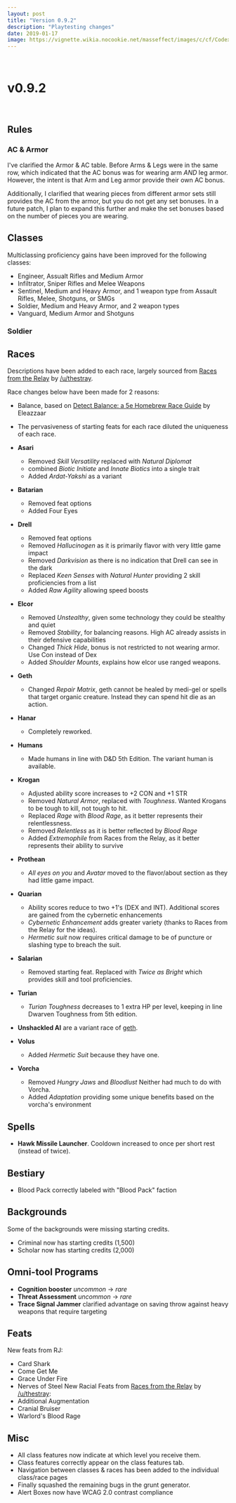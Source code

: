 ```yaml
---
layout: post
title: "Version 0.9.2"
description: "Playtesting changes"
date: 2019-01-17
image: https://vignette.wikia.nocookie.net/masseffect/images/c/cf/Codex_ME_-_FTL_Drive.png/revision/latest?cb=20140820095603&format=original
---
```


<br>

# v0.9.2  

<br>

## Rules

### AC & Armor
I've clarified the Armor & AC table. Before Arms & Legs were in the same row, which indicated that the AC bonus was for wearing arm _AND_ leg armor.
However, the intent is that Arm and Leg armor provide their own AC bonus. 

Additionally, I clarified that wearing pieces from different armor sets still provides the AC from the armor, but you do not get any set bonuses.
In a future patch, I plan to expand this further and make the set bonuses based on the number of pieces you are wearing. 

## Classes
Multiclassing proficiency gains have been improved for the following classes:
- Engineer, Assualt Rifles and Medium Armor
- Infiltrator, Sniper Rifles and Melee Weapons
- Sentinel, Medium and Heavy Armor, and 1 weapon type from Assault Rifles, Melee, Shotguns, or SMGs
- Soldier, Medium and Heavy Armor, and 2 weapon types
- Vanguard, Medium Armor and Shotguns

### Soldier

## Races

Descriptions have been added to each race, largely sourced from [Races from the Relay](https://www.gmbinder.com/share/-L7HA1pIhxcx3bVb8vqf) by [/u/thestray](https://www.reddit.com/user/thestray).

Race changes below have been made for 2 reasons:
- Balance, based on [Detect Balance: a 5e Homebrew Race Guide](https://docs.google.com/spreadsheets/d/1vq1kz6PRAbw5LHy6amH-bNb4OuB8DBXL1RsZROt03Sc/edit#gid=0) by Eleazzaar
- The pervasiveness of starting feats for each race diluted the uniqueness of each race.

- __Asari__
  - Removed _Skill Versatility_ replaced with _Natural Diplomat_
  - combined _Biotic Initiate_ and _Innate Biotics_ into a single trait
  - Added _Ardat-Yakshi_ as a variant

- __Batarian__
  - Removed feat options
  - Added Four Eyes 
  
- __Drell__
  - Removed feat options
  - Removed _Hallucinogen_ as it is primarily flavor with very little game impact
  - Removed _Darkvision_ as there is no indication that Drell can see in the dark
  - Replaced _Keen Senses_ with _Natural Hunter_ providing 2 skill proficiencies from a list
  - Added _Raw Agility_ allowing speed boosts 
  
- __Elcor__
  - Removed _Unstealthy_, given some technology they could be stealthy and quiet
  - Removed _Stability_, for balancing reasons. High AC already assists in their defensive capabilities
  - Changed _Thick Hide_, bonus is not restricted to not wearing armor. Use Con instead of Dex
  - Added _Shoulder Mounts_, explains how elcor use ranged weapons.
  
- __Geth__
  - Changed _Repair Matrix_, geth cannot be healed by medi-gel or spells that target organic creature. Instead they can spend
    hit die as an action. 
  
- __Hanar__
  - Completely reworked.
  
- __Humans__
  - Made humans in line with D&D 5th Edition. The variant human is available.
  
- __Krogan__
  - Adjusted ability score increases to +2 CON and +1 STR
  - Removed _Natural Armor_, replaced with _Toughness_. Wanted Krogans to be tough to kill, not tough to hit.
  - Replaced _Rage_ with _Blood Rage_, as it better represents their relentlessness.
  - Removed _Relentless_ as it is better reflected by _Blood Rage_
  - Added _Extremophile_ from Races from the Relay, as it better represents their ability to survive
  
- __Prothean__
  - _All eyes on you_ and _Avatar_ moved to the flavor/about section as they had little game impact.
  
- __Quarian__
  - Ability scores reduce to two +1's (DEX and INT). Additional scores are gained from the cybernetic enhancements
  - _Cybernetic Enhancement_ adds greater variety (thanks to Races from the Relay for the ideas).
  - _Hermetic suit_ now requires critical damage to be of puncture or slashing type to breach the suit.
  
- __Salarian__
  - Removed starting feat. Replaced with _Twice as Bright_ which provides skill and tool proficiencies.

- __Turian__
  - _Turian Toughness_ decreases to 1 extra HP per level, keeping in line Dwarven Toughness from 5th edition.
  
- __Unshackled AI__ are a variant race of [geth](/phb/races/geth).

- __Volus__
  - Added _Hermetic Suit_ because they have one.
  
- __Vorcha__
  - Removed _Hungry Jaws_ and _Bloodlust_ Neither had much to do with Vorcha.
  - Added _Adaptation_ providing some unique benefits based on the vorcha's environment

## Spells
- __Hawk Missile Launcher__. Cooldown increased to once per short rest (instead of twice).

## Bestiary

- Blood Pack correctly labeled with "Blood Pack" faction

## Backgrounds
Some of the backgrounds were missing starting credits.
- Criminal now has starting credits (1,500)
- Scholar now has starting credits (2,000)

## Omni-tool Programs
- __Cognition booster__ _uncommon_ -> _rare_
- __Threat Assessment__ _uncommon_ -> _rare_
- __Trace Signal Jammer__ clarified advantage on saving throw against heavy weapons that require targeting

## Feats
New feats from RJ:
- Card Shark
- Come Get Me
- Grace Under Fire
- Nerves of Steel
New Racial Feats from [Races from the Relay](https://www.gmbinder.com/share/-L7HA1pIhxcx3bVb8vqf) by [/u/thestray](https://www.reddit.com/user/thestray):
- Additional Augmentation
- Cranial Bruiser
- Warlord's Blood Rage


## Misc
- All class features now indicate at which level you receive them.
- Class features correctly appear on the class features tab.
- Navigation between classes & races has been added to the individual class/race pages
- Finally squashed the remaining bugs in the grunt generator.
- Alert Boxes now have WCAG 2.0 contrast compliance 
